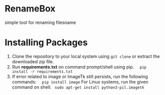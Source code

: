 # RenameBox
simple tool for renaming filesname

# Installing Packages
1. Clone the repository to your local system using ```git clone``` or extract the downloaded zip file.
2. Run **requirements.txt** on command prompt/shell using pip.
```  pip install -r requirements.txt```
3. If error related to image or ImageTk still persists, run the following commands:
```  pip install image```
For Linux systems, run the given command on shell:
``` sudo apt-get install python3-pil.imagetk```

